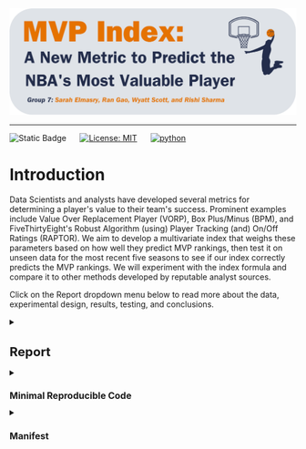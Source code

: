 <div align="center">
    <img src="images/logo.png">
</div>
<p align="center">

---

![Static Badge](https://img.shields.io/badge/Repo_Status%3A-Work_in_Progress-blue?style=flat&logo=data%3Aimage%2Fpng%3Bbase64%2CiVBORw0KGgoAAAANSUhEUgAAAC0AAAAiCAMAAAD8kqB9AAAClFBMVEUAAAD%2F%2F%2F%2FBYzTCysr2WxvyQRLnSibjUy3VZSLbQyvSjHHIjEX5%2F%2F%2F5%2B%2FvIz9D8%2F%2F%2F4WhryWRz3QBHxUR7ySh%2FxbBjsTiHwbxnnTCXVQiz96eTg4N%2Fd3dzL0tH0XDPFzc32SRv0UB%2F3WRr4XRn1SR32VBv1Uhz0TB71URz0QBDySh3%2FYAP4ZxT1YxnwXRz0ZxnvTh7vVR7yPhDxQhfrTB%2FcVCLfRSzUUCfdPCbLciPQOjLu8fHc5OXn5eT85uHj4uHY19bKt6%2F3WBv2Uhv0WS%2F1TSDyWjT0Sx33XBr3Vhv0Vxz3XRr3Xhr1Uhv0Ux30SRv0Whv3Yhn2Xhr0UhzzPg%2F2RBb0Tx7zPg%2FzPg7zUR33YxjyTh%2F7XgL6WQDxTh%2FwVB%2F3Pw%2FzPA3wTh7zYRv1aBntTCDxXhzrTx%2FwSh7oYCDxaxjuTiDmSyHsWR7rPxnoQiXnchrmehr%2B9%2FTs7%2FD%2B7unW2djQ19jm2dbHxcLKuLD3v6%2FJrKL1SRvvelv25ePBxML7aRfg7%2FbS5ezY7PDA1t32VBv2UBz0SR70QxT0QxT0QxT2VRv1VRz3Yhn1Sx34VRvyTB%2F1Sh71Rhj2Uhz2TBj3YRn3Yxn1RBb5ZBfxTB%2F2ZBn7Zgz4Zhj4QhPuWB30ZBrySR3yXhzvSyDvWRv3PxDvTR%2F0WRzyYhvyPQ32aRryahrvViDuYhnxQRPzbRrsRh%2FYXSPuchnrcxjRp5vqbEr5v6%2F0cU3wWDD849vQqqD3pI32n4b2moDfhmznlmTocVD0XjX5Vhrl5ubKtKvirZ%2FPpprTpZbWnI%2F8q3z2lnv4lHn5pXXwn27fhGrfgmjlkF%2F5klzmclPjcFD1bUn0Z0Ptd0H3bDb0VCr0WyT4WRn7YRf4PQvBMCeZAAAAs3RSTlMA%2FQj72VQnHBIPBgX%2B%2Fv78%2BKqajGI0LyolBv7%2B%2Fv79%2FPX09PTu287Cv7%2B1oqCTi394c1pONCIYFRINCv7%2B%2Fv7%2B%2Fv79%2Ffv39fHw7evp4uHS0M%2FMysXFwbq4s7Cwq6SimpGQgX59eHJoYFlRUElHRD8sGRX%2B%2Fv7%2B%2Fv7%2B%2Fv7%2B%2Fv38%2FPv6%2Bvn57u3p4%2BLd19bV0tLNzcrIwsC5trSnp6eioJ%2Bem5uVlZWRkIiDbmlcS0tEOTQjHZlkpy4AAAI7SURBVDjLYqAPyBHU0Y6NjZlvCuZxLp%2BtrR2jI5iOS7nWjX2nT1xQ5ARzuKdc3Xf%2BzDV%2Fdlyq2dt3NvHbqUhAzJ50vKWxzi0Pt1sSttRLM25bAWYbbXd0YDwVgcflEirH%2BHi2dpoBmVyhe%2BWtd7isBTLxGM4MNDyRQZKBdXtlKf%2FJCLzBwua%2BGWh4BzsDE8RoY%2FyhuGQLsz3%2F5USg0Y4yjHvCufCrZlPYLMuztYt9%2Bjk%2BXjs5Y0JRJAQ0nHFbiNthaaDRQD4RhlfdPsvHKyXHSjj%2BhfYz2xbVVtsw7tbkIqxaAmg4b3kFwmjChh%2BSgRhNGIi57iyTKS45YIRDHiAONMMvyjvw70Iz2hzOMs3kQDX8qI3UARRXc2duQJLXW4MsN%2FdS864QJiQBUb1cZHnTeQvFETwTxSNXkFxdoCdoguZ2wwDdjXDOguvqcKMLkwOEOTG8mh%2FpoysOM7xGBMrapM8SnIM1aDL8PGat4waxJFPZIe7V9fZNlcQRklYiagKB%2BqLcEJ74yqlKqklmeGLGyjjSU3laimiB%2BCrAoryVwkTMgYGHUzHIUjMDr1sNPso3BeLZcKpjMmfisEwTzErRiQpUVurXmNgm0Dtjjn7WsuRCDqAMWvj1%2BAWxsHgcdPJUnRwnst6CwVIsQ1ij28vpoAALS5Ca6mIU1aujVaINklp9s%2FMtkEQ52fKCneMN4tzDDNGcsmiCsIZzGoYLcxXVhNW1mNCFLZb6q2MrILO1%2BmZKYPMorlBlIBcAACpxj1lvNSqgAAAAAElFTkSuQmCC&labelColor=%23232D4B&color=%23E57200) &nbsp; &nbsp; &nbsp;[![License: MIT](https://img.shields.io/badge/License-MIT-yellow.svg)](https://opensource.org/licenses/MIT) &nbsp; &nbsp; &nbsp;[![python](https://img.shields.io/badge/Python-3.11-3776AB.svg?style=flat&logo=python&logoColor=white)](https://www.python.org)

# Introduction

Data Scientists and analysts have developed several metrics for determining a player's value to their team's success. Prominent examples include Value Over Replacement Player (VORP), Box Plus/Minus (BPM), and FiveThirtyEight's Robust Algorithm (using) Player Tracking (and) On/Off Ratings (RAPTOR)​. We aim to develop a multivariate index that weighs these parameters based on how well they predict MVP rankings, then test it on unseen data for the most recent five seasons to see if our index correctly predicts the MVP rankings.​ We will experiment with the index formula and compare it to other methods developed by reputable analyst sources.

Click on the Report dropdown menu below to read more about the data, experimental design, results, testing, and conclusions.

<details>
<summary><h1 style="font-size: 22px;">Report</h1></summary>


## Table of Contents

<!--ts-->
   * [Data](#data)
   * [Experimental Design](#experimental-design)
      * [Design Overview](#design-overview)
      * [Feature Selection Process](#feature-selection-process)
      * [Modeling](#modeling)
      * [Index Building](#index-building)
   * [Results](#results)
   * [Testing](#testing)
   * [Conclusions](#conclusions)
<!--te-->

## Data
<a name="data"></a>

We obtained the dataset from [JK-Future](https://github.com/JK-Future-GitHub/NBA_MVP), who originally scraped the data from Basketball-Reference via automated HTML parsing. The dataset contains statistics for National Basketball Association (NBA) players relevant to determining the Most Valuable Player (MVP) in a season and has 7,329 entries with 53 columns. The dataset is significant in its breadth and depth of coverage.

We store the dataset in [mvp_data.csv](https://github.com/WD-Scott/DS5110_Project/blob/main/Data%20Files/mvp_data.csv) and load it into [DataCleaning_EDA.ipynb](https://github.com/UVA-MLSys/Big-Data-Systems/blob/main/Team%207/Jupyter%20Notebooks/DataCleaning_EDA.ipynb), where we perform data cleaning and aggregation.

<details>
<summary><strong>Click here for details about how we cleaned the data</strong></summary>

* Fill missing values for the Rank, mvp_share, and Trp Dbl (Triple Double) columns
* Normalize the Trp Dbl column by dividing it by G (the total number of games played in a given season)
* Convert G (Games) and Season columns to integer data type
* Filter the entire data frame `(df)` to include only players that meet the 40-game requirement necessary to be considered for the MVP award
* Create the Rk_Conf (Conference Ranking) column – calculate conference rankings for each season based on W (the number of wins), then re-rank the conference rankings within each season and conference group
* Save the edited data frame thus far to [mvp_data_edit.csv](https://github.com/UVA-MLSys/Big-Data-Systems/blob/main/Team%207/Data%20Files/mvp_data_edit.csv) (we use this in [Test.ipynb](https://github.com/UVA-MLSys/Big-Data-Systems/blob/main/Team%207/Jupyter%20Notebooks/Test.ipynb) to merge predicted values with actual and compare results)
* Drop the Conference and W (Wins) columns
* Create a separate data frame `(df_last)` with the data for the most recent five seasons (2018–22), which we use to test our final model and index
* Check for missing values: We found many missing values for seasons before 1980; for example, 3P (Three-pointers) were not introduced in the NBA until 1979–80, and there are a lot of missing values before then, so we drop any season before 1980
* Save `df` and `df_last` to comma-separated Excel files
</details>

We discuss additional preprocessing steps in the Experimental Design section below, as these steps relate to the project's feature selection and modeling phases.

The values we seek to predict are in the mvp_share column, which represents the MVP voting result for each season.

## Experimental Design
<a name="experimental-design"></a>

<details>
<summary><strong>Click here for details about our hardware and compute resources</strong></summary>

We use Rivanna – the University of Virginia's High-Performance Computing (HPC) system – with the following hardware details:

- **System**: Linux
- **Release**: 4.18.0-425.10.1.el8_7.x86_64
- **Machine**: x86_64
- **CPU Cores**: 28
- **RAM**: 36GB
- **CPU Vendor**: AuthenticAMD
- **CPU Model**: AMD EPYC 7742 64-Core Processor
</details>

#### Design Overview
<a name="design-overview"></a>

Below is an overview of the steps to gather the index values and model results. We detail these steps further in the Feature Selection Process, Modeling, Results, and Testing sections that follow.

<h1 align="center">
    <img src="https://github.com/WD-Scott/DS5110_Project/blob/main/images/pipeline.png">
</h1>
<p align="center">

#### Feature Selection Process
<a name="feature-selection-process"></a>

In [FeatureSelection.ipynb](https://github.com/UVA-MLSys/Big-Data-Systems/blob/main/Team%207/Jupyter%20Notebooks/FeatureSelection.ipynb), we load in [df_clean.csv](https://github.com/UVA-MLSys/Big-Data-Systems/blob/main/Team%207/Data%20Files/df_clean.csv) as a Pandas DataFrame `(df)` and perform robust feature selection using the `preprocess_and_train` function from [preptrain.py](https://github.com/UVA-MLSys/Big-Data-Systems/blob/main/Team%207/Python%20Modules/preptrain.py). The `preprocess_and_train` function serves to:

* Impute missing values with the median value for numeric features, scale the features using standardization (subtracting the mean and dividing by the standard deviation) and apply one-hot encoding for categorical features.

* Apply the preprocessing separately to the training and testing datasets and extract the feature names, removing any prefixes.

* Train and test eight different models on the preprocessed data and extract the feature importance scores of the top ten predictors. The models are:

  - Random Forest (RF)
  - Decision Tree (DTree)
  - Principal Component Analysis (PCA)
  - Gradient Boosting (GB)
  - Support Vector (SVR)
  - Extra Trees (XTrees)
  - AdaBoost (Ada)
  - Extreme Gradient Boosting (XGB)

For hyperparameter tuning, we define a reasonably extensive parameter grid for each method and use Bayesian optimization with five-fold cross-validation to sample parameter settings from the specified distributions.

We set the `n_jobs` parameter to $-1$ in the [BayesSearchCV](https://scikit-optimize.github.io/stable/modules/generated/skopt.BayesSearchCV.html) initialization, instructing `scikit-learn` to use all available CPU cores during cross-validation. Thus, each fold's training and evaluation are executed concurrently on different CPU cores, reducing the overall time taken for cross-validation. This parallelization strategy helps to decrease the overall time required for cross-validation, which is particularly beneficial for speeding up the hyperparameter search process.

After running the `preprocess_and_train` function, we use the `print_dict_imps` function from [helper_functions.py](https://github.com/UVA-MLSys/Big-Data-Systems/blob/main/Team%207/Python%20Modules/helper_functions.py) to print tables of the feature importances for each method, which the `preprocess_and_train` function stores in a Python dictionary. We then use the `avg_imp` function from [helper_functions.py](https://github.com/UVA-MLSys/Big-Data-Systems/blob/main/Team%207/Python%20Modules/helper_functions.py) to display the average feature importance across the eight methods. 

The results for the top 10 features included several highly correlated features related to points (scoring), including FT (free throws), 2P (two-pointers), FG (field goals), FGA (field goal attempts), FTA (free throw attempts), and PTS (points).

We chose to drop all of these except PTS because the latter effectively captures the others. The resulting top ten features are:

- WS/48 = Win Shares per 48
- MP = Minutes Played
- PTS = Points
- WS = Win Shares (see <a href="https://www.basketball-reference.com/about/ws.html">NBA Win Shares</a>)
- VORP = Value Over Replacement Player
- PER = Player Efficiency Rating (see <a href="https://www.basketball-reference.com/about/per.html">Calculating PER</a>)
- eFG% = Effective Field Goal Percentage
- AST = Assists
- Rk_Year = Team Ranking
- DBPM = Defensive Box Plus-Minus

There are still some highly correlated features, but we proceed with these ten and save them to [df_selected.csv](https://github.com/UVA-MLSys/Big-Data-Systems/blob/main/Team%207/Data%20Files/df_selected.csv) to use for modeling.

#### Modeling
<a name="modeling"></a>

In [Models.ipynb](https://github.com/UVA-MLSys/Big-Data-Systems/blob/main/Team%207/Jupyter%20Notebooks/Models.ipynb), we use the `train_models` function from [modeling.py](https://github.com/UVA-MLSys/Big-Data-Systems/blob/main/Team%207/Python%20Modules/modeling.py) to train and test only the ensemble and tree-based methods, as these are best suited for our next task — finding the best model we can and using the feature importance scores to inform our index design.

In [Test.ipynb](https://github.com/UVA-MLSys/Big-Data-Systems/blob/main/Team%207/Jupyter%20Notebooks/Test.ipynb), we load in the selected features, the training dataset, the testing dataset containing the data for the 2018–22 seasons, and the best model from [Models.ipynb](https://github.com/UVA-MLSys/Big-Data-Systems/blob/main/Team%207/Jupyter%20Notebooks/Models.ipynb). We filter the training and testing data to include only the selected features.

We then perform an 80-20 train/test split of the training data and test the best model. Next, we use the best model to predict the mvp_share for the 2018–22 seasons and compare the predicted values to the actual values.

The Results section below discuss the results from our feature selection and modeling processes, and the Testing section contains results from testing our best model and index.

#### Index Building
<a name="index-building"></a>

TBD...

### Results
<a name="results"></a>

The feature selection process originally produced a set of ten highly correlated features, the most correlated of which relate to scoring, as displayed below in the correlation heatmap:

<h1 align="center">
    <img src="https://github.com/WD-Scott/DS5110_Project/blob/main/images/corr_scoring.png">
</h1>
<p align="center">

As mentioned, we dropped FT, 2P, FG, FGA, and FTA but retained PTS. Now, the top ten features include those displayed in the correlation heatmap below:

<h1 align="center">
    <img src="https://github.com/WD-Scott/DS5110_Project/blob/main/images/corr_final.png">
</h1>
<p align="center">

We feed these ten features into the `train_models` function, which returns several key pieces of information, including the best model. The `train_models` function also displays neat tables of the feature importance values from each model and a model performance bar chart, as displayed below:

<h1 align="center">
    <img src="https://github.com/WD-Scott/DS5110_Project/blob/main/images/model_comp.png">
</h1>
<p align="center">

The chart shows clearly that the best model is the Extreme Gradient Boosting Regressor (XGB), and the `train_models` function saves the best model to `best_model.pkl` using the `joblib` library.

We import the best model into [Test.ipynb](https://github.com/WD-Scott/DS5110_Project/blob/main/Jupyter%20Notebooks/Test.ipynb) to perform testing on the unseen data.

The chart below displays the predicted values from the best model compared to the actual values; the model orange markers are the predicted value, and the dark blue markers are the actual value:

<h1 align="center">
    <img src="https://github.com/WD-Scott/DS5110_Project/blob/main/images/pred_act.png">
</h1>
<p align="center">

The range plot shows that the predicted values for mvp_share are, at least for these top four candidates for the 2018–22 seasons, pretty far off. There are some player-year combinations (Damian Lillard, 2018; Nikola Jokic, 2019; and James Harden, 2020) for which the predicted value is very close to the actual.

The table below shows whether the model correctly predicted the top four rankings for the 2018–22 seasons; the model accurately predicts which players are in the top four each season but doesn't always order them correctly. 

<h1 align="center">
    <img src="https://github.com/WD-Scott/DS5110_Project/blob/main/images/table_ranks.png">
</h1>
<p align="center">

The predictions for the 2018 season were perfect in terms of ranking, but the model's rankings for the next four seasons are slightly off. The rankings for 1st and 2nd for the 2019 season are correct, but the model swaps the 3rd and 4th place candidates. For the 2020 season, the model correctly ranks the 1st and 4th place candidates but swaps 2nd and 3rd place. The model correctly ranks the 1st and 3rd place candidates for the 2021 season but places 2nd and 4th out of order. For the 2022 season, the model incorrectly ranks the 1st and 3rd place candidates but correctly ranks 2nd and 4th.
      
### Testing
<a name="testing"></a>

TBD ...


### Conclusions
<a name="conclusions"></a>

TBD ...

</details>

<details>
<summary><h1 style="font-size: 16px;">Minimal Reproducible Code</h1></summary>

Each dropdown menu below contains the minimal reproducible code for reach of the Jupyter Notebooks:

<details>
<summary><h2 style="font-size: 14px;">DataCleaning_EDA</h2></summary>
    
```python
import pandas as pd
import numpy as np
import os
os.chdir('...')

df = pd.read_csv('mvp_data.csv')

# Fill missing values
df['Rank'].fillna(0, inplace=True)
df['mvp_share'].fillna(0.0, inplace=True)
df['Trp Dbl'].fillna(0, inplace=True)

# Normalize Triple Double
df['Trp Dbl'] = df['Trp Dbl'] / df['G']

# Convert 'G' and 'Season' to integer type
df['G'] = df['G'].astype(int)
df['Season'] = df['Season'].astype(int)

# Filter out data based on conditions
df = df[(df['G'] > 40) & (df['Season'] <= 2022)]

# Ranking Conference
df['Rk_Conf'] = df.groupby(['Season', 'conference'])['W'].rank("dense", ascending=False) + df['Rk_Year']
df['Rk_Conf'] = df.groupby(['Season', 'conference'])['Rk_Conf'].rank("dense", ascending=True)

# Create df_full
df.to_csv("mvp_data_edit.csv", index=False, encoding="utf-8-sig")

# Drop Wins and Conference
df.drop(columns=['conference', 'W'], inplace=True)

# Sort out seasons we'll use for testing/predictions
df.sort_values(by=['Season'], ascending=False, inplace=True)
df_last = df[df['Season'] > (2022 - 5)] 

# Filter for seasons older than 5 years
df = df[df['Season'] <= (2022 - 5)]
df.drop(columns=['name'], inplace=True)

df = df[df['Season'] >= 1980]
df.drop(['Season'], axis="columns", inplace=True)

df.to_csv('df_clean.csv', index=False)
df_last.to_csv('df_last.csv', index=False)
```

</details>

<details>
<summary><h2 style="font-size: 14px;">FeatureSelection</h2></summary>

```python
import pandas as pd
import numpy as np
import time

import os
os.chdir('...')
from preptrain import preprocess_and_train
from helper_functions import print_importances, print_dict_imps4x2, avg_imps, plot_corr_heatmap

# Load the data
df = pd.read_csv('df_clean.csv')
df_last = pd.read_csv('df_last.csv')
labels = df.pop("mvp_share")
stratify = df.pop("Rank")

start_time = time.time()

# Call the function to preprocess the data and perform feature selection
(features_rf,
 features_Dtree,
 features_pca, 
 features_gbm,
 features_svr, 
 features_Xtrees,
 features_Ada,
 features_XGB,
 feature_importances) = preprocess_and_train(df, df_last, labels)

end_time = time.time()
execution_time = end_time - start_time
print(f"Feature Selection execution time: {round(execution_time/60, 2)} minutes")

selected_features = ['WS/48', 'MP', 'PTS', 'WS', 'VORP', 'PER', 'eFG%', 'AST', 'Rk_Year', 'DBPM']

df_selected = df[selected_features]
df_selected.to_csv('df_selected.csv', index=False)
```
</details>

<details>
<summary><h2 style="font-size: 14px;">Models</h2></summary>

```python
import time
import os
os.chdir('...')
from modeling import train_models
from helper_functions import get_hardware_details

df = pd.read_csv('df_clean.csv')
labels = df.pop("mvp_share")
df_selected = pd.read_csv('df_selected.csv')
feature_names = list(df_selected.columns)

start_time = time.time()

trained_models, results, best_model_name, best_model = train_models(df_selected,
                                                                    df,
                                                                    labels,
                                                                    feature_names,
                                                                    label_col_name="mvp_share")

end_time = time.time()
execution_time = end_time - start_time
print(f"Model building execution time: {round(execution_time/60, 2)} minutes")
```
</details>

<details>
<summary><h2 style="font-size: 14px;">Test</h2></summary>

```python
import os
os.chdir('/sfs/qumulo/qhome/bdr6qz/Documents/MSDS/DS6050')
from helper_functions import print_importances, print_dict_imps, avg_imps, percent_formatter, plot_comparison_for_season

import joblib
# Load the best model from Models.ipynb
best_model = joblib.load('best_model.pkl')

# Load the data
df_selected = pd.read_csv('df_selected.csv')
features = list(df_selected.columns)
features.append('mvp_share')
features.append('Rank')
df_train = pd.read_csv('df_clean.csv', usecols=features)
labels = df_train.pop("mvp_share")
stratify = df_train.pop("Rank")
del features[10]
del features[10]
features.append('Season')
features.append('name')
df_test = pd.read_csv('df_last.csv', usecols=features)
df_test.rename(columns={'name': 'Name'}, inplace=True)
del features[10]
del features[10]

(X_train, X_test, y_train, y_test) = train_test_split(df_train, 
                                                      labels, 
                                                      test_size=0.2, 
                                                      shuffle=True, 
                                                      random_state=28, 
                                                      stratify=stratify)

# Convert each dataset to array
y_train = y_train.values
y_test = y_test.values
X_train = X_train.values
X_test = X_test.values

best_model.fit(X_train, y_train)

# Make predictions on the test data using the best model
y_pred = best_model.predict(X_test)

# Evaluate the best model using mean squared error and R-squared
mse = mean_squared_error(y_test, y_pred)
r2 = r2_score(y_test, y_pred)

print("Test MSE:", mse)
print("Test R-squared:", r2)

dfs_n_last = []
for season_n in df_test['Season'].unique():
        df_n = df_test[df_test['Season'] == season_n].copy()
        names_n = df_n["Name"].values
        df_n.drop(['Season', 'Name'], axis="columns", inplace=True)
        feature_n = df_n.to_numpy()

        prediction = best_model.predict(feature_n)
        df_curr = pd.DataFrame(data=feature_n, index=None, columns=features)
        df_curr['Season'] = season_n
        df_curr['name'] = names_n
        df_curr['predicted'] = prediction * 100
        dfs_n_last.append(df_curr)
        df_curr = df_curr.sort_values(by=['predicted'], ascending=False, ignore_index=True)
        
df_pred = pd.concat(dfs_n_last, ignore_index=True)

#df_pred = pd.read_csv('predictions.csv')
keep = list(df_pred.columns)
del keep[12]
keep.append('mvp_share')
df_full = pd.read_csv('mvp_data_edit.csv', usecols=keep)
# Merge df_pred with df_full on "name" and "Season" columns
merged_df = pd.merge(df_pred, df_full[['name', 'Season', 'mvp_share']], 
                     on=['name', 'Season'], how='left')
# Rename the 'mvp_share' column to 'actual' in the merged dataframe
merged_df.rename(columns={'mvp_share': 'actual'}, inplace=True)
merged_df['actual'] *= 100

# Define custom colors for 'predicted' and 'actual'
custom_palette = {'predicted': '#E57200', 'actual': '#232D4B'}

# Iterate over unique values in the 'Season' column and create separate plots for each
unique_seasons = merged_df['Season'].unique()

plot_comparison_for_season(merged_df, 2022)
plot_comparison_for_season(merged_df, 2021)
plot_comparison_for_season(merged_df, 2020)
plot_comparison_for_season(merged_df, 2019)
plot_comparison_for_season(merged_df, 2018)

df_results = pd.read_csv('mvp_data_edit.csv')
# Drop Wins and Conference because we combined in cleaning notebook
df_results.drop(columns=['conference', 'W'], inplace=True)
# Filter to seasons after 1980 as we do in training
df_results = df_results[df_results['Season'] >= 1980]
# Pull out the feature importances
feature_importances = best_model.feature_importances_
# Normalize feature importances
normalized_importances = feature_importances / np.sum(feature_importances)
# Construct index
index_values = np.dot(df_results[features].values, normalized_importances)
# Add index values as a new column to the DataFrame
df_results['index'] = index_values
# Rank the 'Index' column within each season group and store the result in a new column 'Ranked_Index'
df_results['Ranked_Index'] = df_results.groupby('Season')['index'].rank(ascending=False)

df_results.to_csv('results.csv', index=False)
```
</details>
</details>

<details>
<summary><h1 style="font-size: 16px;">Manifest</h1></summary>

<details>
<summary><h3 style="font-size: 14px;">Jupyter Notebooks</h3></summary>
  
- #### [FeatureSelection.ipynb](https://github.com/WD-Scott/DS5110_Project/blob/main/Jupyter%20Notebooks/FeatureSelection.ipynb):

  Feature Selection notebook where we use the `preprocess_and_train` function from `preptrain.py` and ensemble the methods to generate the best 10 features.
  
- #### [DataCleaning_EDA.ipynb](https://github.com/WD-Scott/DS5110_Project/blob/main/Jupyter%20Notebooks/DataCleaning_EDA.ipynb):
  
  Exploratory notebook where the data is cleaned; includes some basic EDA.

- #### [Models.ipynb](https://github.com/WD-Scott/DS5110_Project/blob/main/Jupyter%20Notebooks/Models.ipynb):

  Modeling notebook where we use the selected features (from `df_selected.csv`) to train and evaluate a range of models and extract their feature importance. These results will inform how we weight features in the index.

- #### [Test.ipynb](https://github.com/WD-Scott/DS5110_Project/blob/main/Jupyter%20Notebooks/Test.ipynb):

  This notebook contains the code where we test our best model (from `Models.ipynb`) against the last five seasons. We include some visualizations showing the model prediction versus the actual values.

</details>

<details>
<summary><h3 style="font-size: 14px;">Data Files</h3></summary>
  
- #### [df_clean.csv](https://github.com/WD-Scott/DS5110_Project/blob/main/Data%20Files/df_clean.csv):
  
  Main file used for training and validation.

- #### [df_last.csv](https://github.com/WD-Scott/DS5110_Project/blob/main/Data%20Files/df_last.csv):
  
  Testing file for examining model performance on last 5 seasons (2018-22).

- #### [df_selected.csv](https://github.com/WD-Scott/DS5110_Project/blob/main/Data%20Files/df_selected.csv):

  Selected features containing the subset of predictor variables.

- #### [mvp_data.csv](https://github.com/WD-Scott/DS5110_Project/blob/main/Data%20Files/mvp_data.csv):

  Initial NBA mvp data set. Reduced in [DataCleaning_EDA.ipynb](https://github.com/WD-Scott/DS5110_Project/blob/main/Jupyter%20Notebooks/DataCleaning_EDA.ipynb) to only include essential rows and columns of study.

- #### [mvp_data_edit.csv](https://github.com/WD-Scott/DS5110_Project/blob/main/Data%20Files/mvp_data_edit.csv)

  The cleaned data from [DataCleaning_EDA.ipynb](https://github.com/WD-Scott/DS5110_Project/blob/main/Jupyter%20Notebooks/DataCleaning_EDA.ipynb), used in [Test.ipynb](https://github.com/WD-Scott/DS5110_Project/blob/main/Jupyter%20Notebooks/Test.ipynb) to merge and compare predicted and actual values.

- #### [results.csv](https://github.com/WD-Scott/DS5110_Project/blob/main/Data%20Files/results.csv)

  The full dataset with the index values calculated and stored as an additional column.
  
</details>

<details>
<summary><h3 style="font-size: 14px;">Python Modules (helper functions, classes)</h3></summary>
  
- #### [preptrain.py](https://github.com/WD-Scott/DS5110_Project/blob/main/Python%20Modules/preptrain.py):
  
  Custom function/pipeline for preprocessing and feature selection.

- #### [modeling.py](https://github.com/WD-Scott/DS5110_Project/blob/main/Python%20Modules/modeling.py):

  Custom function/pipeline to train the ensemble and tree-based models and extract the best model.

- #### [helper_functions.py](https://github.com/WD-Scott/DS5110_Project/blob/main/Python%20Modules/helper_functions.py):

This module contains various helper functions for system information retrieval, model evaluation, and visualization.
    
- `get_hardware_details()`:
  
  Retrieve basic hardware details of the system.

- `print_importances(features, model)`:
  
  Print the feature importances of a model.

- `print_dict_imps(feature_importances)`:
  
  Print the feature importances in a visually appealing table format side-by-side for model comparison.

- `print_dict_imps4x2(feature_importances)`:
  
  Print the feature importances in a visually appealing table format side-by-side for feature selection.

- `avg_imps(feature_importances)`:
  
  Calculate the average feature importances across different methods.

- `create_imp_df(model_names, models, feature_names)`:
  
  Create a DataFrame of feature importances for each model.

- `plot_corr_heatmap(corr_matrix, selected_feature_names, threshold=0.65, width=7, height=4)`:
  
  Plot a correlation heatmap for selected features.

- `plot_model_performance(model_names, r_sqs, MSE_s)`:
  
  Plot the R-squared and MSE values of different regression models.

- `plot_comparison_for_season(df, season)`

  Plot the actual vs. predicted mvp_share values.
  
</details>

<details>
<summary><h3 style="font-size: 14px;">Other Files</h3></summary>

- #### [images](https://github.com/WD-Scott/DS5110_Project/tree/main/images):

The images folder contains various visualizations and images used in the README.md

- #### [README.md](https://github.com/WD-Scott/DS5110_Project/blob/main/README.md):

The README.md file includes the repository description and the report.

- #### [requirements.txt](https://github.com/WD-Scott/DS5110_Project/blob/main/requirements.txt):

This file includes all of the necessary libraries and versions for running our code.
</details>
</details>
